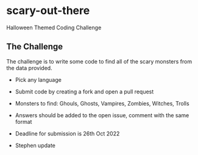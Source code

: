 # scary-out-there

Halloween Themed Coding Challenge

## The Challenge

The challenge is to write some code to find all of the scary monsters from the data provided.

- Pick any language
- Submit code by creating a fork and open a pull request
- Monsters to find: Ghouls, Ghosts, Vampires, Zombies, Witches, Trolls
- Answers should be added to the open issue, comment with the same format
- Deadline for submission is 26th Oct 2022

- Stephen update
